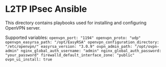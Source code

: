 # L2TP IPsec Ansible

This directory contains playbooks used for installing and configuring OpenVPN server.

Supported variables:
`openvpn_port: "1194"
openvpn_proto: "udp"
openvpn_easyrsa_path: "/opt/EasyRSA"
openvpn_configuration_directory: "/etc/openvpn/"
easyrsa_version: "3.0.9"
ovpn_admin_path: "/opt/ovpn-admin"
nginx_global_auth_username: "admin"
nginx_global_auth_password: "your_password"
firewalld_default_interface_zone: "public"
ovpn_ui_install: true
`

